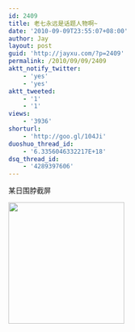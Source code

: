 ```yaml
---
id: 2409
title: 老七永远是话题人物啊~
date: '2010-09-09T23:55:07+08:00'
author: Jay
layout: post
guid: 'http://jayxu.com/?p=2409'
permalink: /2010/09/09/2409
aktt_notify_twitter:
    - 'yes'
    - 'yes'
aktt_tweeted:
    - '1'
    - '1'
views:
    - '3936'
shorturl:
    - 'http://goo.gl/104Ji'
duoshuo_thread_id:
    - '6.3356046332217E+18'
dsq_thread_id:
    - '4289397606'
---
```


某日围脖截屏

<a href="http://jayxu.com/log/wp-content/uploads/2010/09/Dock.png"><img class="alignnone size-full wp-image-2410" title="Dock" src="http://jayxu.com/log/wp-content/uploads/2010/09/Dock.png" alt="" width="229" height="240" /></a>